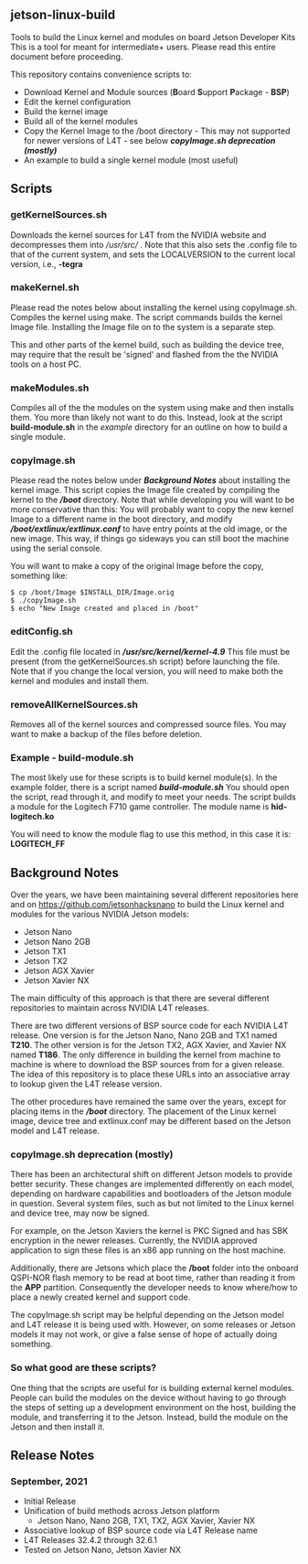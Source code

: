 ## jetson-linux-build
Tools to build the Linux kernel and modules on board Jetson Developer Kits
This is a tool for meant for intermediate+ users. Please read this entire document before proceeding.

This repository contains convenience scripts to:
* Download Kernel and Module sources (**B**oard **S**upport **P**ackage - **BSP**) 
* Edit the kernel configuration
* Build the kernel image
* Build all of the kernel modules
* Copy the Kernel Image to the /boot directory - This may not supported for newer versions of L4T - see below _**copyImage.sh deprecation (mostly)**_ 
* An example to build a single kernel module (most useful)

## Scripts

### getKernelSources.sh

Downloads the kernel sources for L4T from the NVIDIA website and decompresses them into _/usr/src/_ . Note that this also sets the .config file to that of the current system, and sets the LOCALVERSION to the current local version, i.e., **-tegra**

### makeKernel.sh

Please read the notes below about installing the kernel using copyImage.sh. Compiles the kernel using make. The script commands builds the kernel Image file. Installing the Image file on to the system is a separate step. 

This and other parts of the kernel build, such as building the device tree, may require that the result be 'signed' and flashed from the the NVIDIA tools on a host PC.

### makeModules.sh

Compiles all of the the modules on the system using make and then installs them. You more than likely not want to do this. Instead, look at the script **build-module.sh** in the _example_ directory for an outline on how to build a single module.

### copyImage.sh

Please read the notes below under _**Background Notes**_ about installing the kernel image. This script copies the Image file created by compiling the kernel to the _**/boot**_ directory. Note that while developing you will want to be more conservative than this: You will probably want to copy the new kernel Image to a different name in the boot directory, and modify _**/boot/extlinux/extlinux.conf**_ to have entry points at the old image, or the new image. This way, if things go sideways you can still boot the machine using the serial console.

You will want to make a copy of the original Image before the copy, something like:
```
$ cp /boot/Image $INSTALL_DIR/Image.orig
$ ./copyImage.sh
$ echo "New Image created and placed in /boot"
```
### editConfig.sh 
Edit the .config file located in _**/usr/src/kernel/kernel-4.9**_ This file must be present (from the getKernelSources.sh script) before launching the file. Note that if you change the local version, you will need to make both the kernel and modules and install them.

### removeAllKernelSources.sh

Removes all of the kernel sources and compressed source files. You may want to make a backup of the files before deletion.

### Example - build-module.sh
The most likely use for these scripts is to build kernel module(s). In the example folder, there is a script named _**build-module.sh**_
You should open the script, read through it, and modify to meet your needs. The script builds a module for the Logitech F710 game controller. The module name is **hid-logitech.ko**

You will need to know the module flag to use this method, in this case it is: **LOGITECH_FF** 


## Background Notes
Over the years, we have been maintaining several different repositories here and on https://github.com/jetsonhacksnano to build the Linux kernel and modules for the various NVIDIA Jetson models:

* Jetson Nano
* Jetson Nano 2GB
* Jetson TX1
* Jetson TX2
* Jetson AGX Xavier
* Jetson Xavier NX

The main difficulty of this approach is that there are several different repositories to maintain across NVIDIA L4T releases.

There are two different versions of BSP source code for each NVIDIA L4T release. One version is for the Jetson Nano, Nano 2GB and TX1 named **T210**. The other version is for the Jetson TX2, AGX Xavier, and Xavier NX named **T186**. The only difference in building the kernel from machine to machine is where to download the BSP sources from for a given release. The idea of this repository is to place these URLs into an associative array to lookup given the L4T release version.

The other procedures have remained the same over the years, except for placing items in the _**/boot**_ directory. The placement of the Linux kernel image, device tree and extlinux.conf may be different based on the Jetson model and L4T release.

### copyImage.sh deprecation (mostly)
There has been an architectural shift on different Jetson models to provide better security. These changes are implemented differently on each model, depending on hardware capabilities and bootloaders of the Jetson module in question. Several system files, such as but not limited to the Linux kernel and device tree, may now be signed. 

For example, on the Jetson Xaviers the kernel is PKC Signed and has SBK encryption in the newer releases. Currently, the NVIDIA approved application to sign these files is an x86 app running on the host machine.

Additionally, there are Jetsons which place the **/boot** folder into the onboard QSPI-NOR flash memory to be read at boot time, rather than reading it from the **APP** partition. Consequently the developer needs to know where/how to place a newly created kernel and support code. 

The copyImage.sh script may be helpful depending on the Jetson model and L4T release it is being used with. However, on some releases or Jetson models it may not work, or give a false sense of hope of actually doing something. 

### So what good are these scripts?
One thing that the scripts are useful for is building external kernel modules. People can build the modules on the device without having to go through the steps of setting up a development environment on the host, building the module, and transferring it to the Jetson. Instead, build the module on the Jetson and then install it.

## Release Notes

### September, 2021
* Initial Release
* Unification of build methods across Jetson platform
  * Jetson Nano, Nano 2GB, TX1, TX2, AGX Xavier, Xavier NX
* Associative lookup of BSP source code via L4T Release name
* L4T Releases 32.4.2 through 32.6.1
* Tested on Jetson Nano, Jetson Xavier NX
